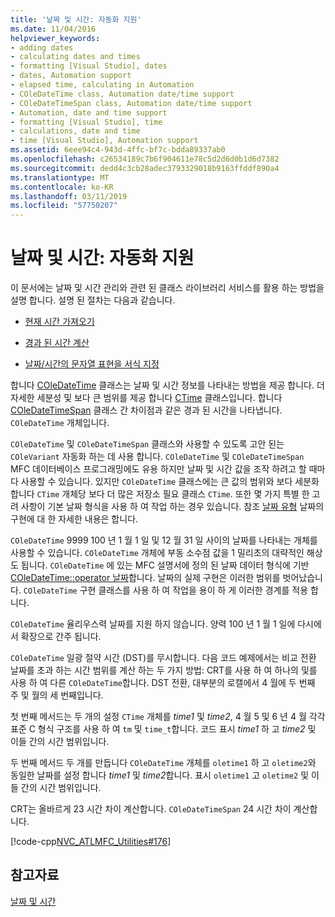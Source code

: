 ```yaml
---
title: '날짜 및 시간: 자동화 지원'
ms.date: 11/04/2016
helpviewer_keywords:
- adding dates
- calculating dates and times
- formatting [Visual Studio], dates
- dates, Automation support
- elapsed time, calculating in Automation
- COleDateTime class, Automation date/time support
- COleDateTimeSpan class, Automation date/time support
- Automation, date and time support
- formatting [Visual Studio], time
- calculations, date and time
- time [Visual Studio], Automation support
ms.assetid: 6eee94c4-943d-4ffc-bf7c-bdda89337ab0
ms.openlocfilehash: c26534189c7b6f904611e78c5d2d6d0b1d6d7382
ms.sourcegitcommit: dedd4c3cb28adec3793329018b9163ffddf890a4
ms.translationtype: MT
ms.contentlocale: ko-KR
ms.lasthandoff: 03/11/2019
ms.locfileid: "57750207"
---
```

# <a name="date-and-time-automation-support"></a>날짜 및 시간: 자동화 지원

이 문서에는 날짜 및 시간 관리와 관련 된 클래스 라이브러리 서비스를 활용 하는 방법을 설명 합니다. 설명 된 절차는 다음과 같습니다.

- [현재 시간 가져오기](../atl-mfc-shared/current-time-automation-classes.md)

- [경과 된 시간 계산](../atl-mfc-shared/elapsed-time-automation-classes.md)

- [날짜/시간의 문자열 표현을 서식 지정](../atl-mfc-shared/formatting-time-automation-classes.md)

합니다 [COleDateTime](../atl-mfc-shared/reference/coledatetime-class.md) 클래스는 날짜 및 시간 정보를 나타내는 방법을 제공 합니다. 더 자세한 세분성 및 보다 큰 범위를 제공 합니다 [CTime](../atl-mfc-shared/reference/ctime-class.md) 클래스입니다. 합니다 [COleDateTimeSpan](../atl-mfc-shared/reference/coledatetimespan-class.md) 클래스 간 차이점과 같은 경과 된 시간을 나타냅니다. `COleDateTime` 개체입니다.

`COleDateTime` 및 `COleDateTimeSpan` 클래스와 사용할 수 있도록 고안 된는 `COleVariant` 자동화 하는 데 사용 합니다. `COleDateTime` 및 `COleDateTimeSpan` MFC 데이터베이스 프로그래밍에도 유용 하지만 날짜 및 시간 값을 조작 하려고 할 때마다 사용할 수 있습니다. 있지만 `COleDateTime` 클래스에는 큰 값의 범위와 보다 세분화 합니다 `CTime` 개체당 보다 더 많은 저장소 필요 클래스 `CTime`. 또한 몇 가지 특별 한 고려 사항이 기본 날짜 형식을 사용 하 여 작업 하는 경우 있습니다. 참조 [날짜 유형](../atl-mfc-shared/date-type.md) 날짜의 구현에 대 한 자세한 내용은 합니다.

`COleDateTime` 9999 100 년 1 월 1 일 및 12 월 31 일 사이의 날짜를 나타내는 개체를 사용할 수 있습니다. `COleDateTime` 개체에 부동 소수점 값을 1 밀리초의 대략적인 해상도 됩니다. `COleDateTime` 에 있는 MFC 설명서에 정의 된 날짜 데이터 형식에 기반 [COleDateTime::operator 날짜](../atl-mfc-shared/reference/coledatetime-class.md#operator_date)합니다. 날짜의 실제 구현은 이러한 범위를 벗어났습니다. `COleDateTime` 구현 클래스를 사용 하 여 작업을 용이 하 게 이러한 경계를 적용 합니다.

`COleDateTime` 율리우스력 날짜를 지원 하지 않습니다. 양력 100 년 1 월 1 일에 다시에서 확장으로 간주 됩니다.

`COleDateTime` 일광 절약 시간 (DST)를 무시합니다. 다음 코드 예제에서는 비교 전환 날짜를 초과 하는 시간 범위를 계산 하는 두 가지 방법: CRT를 사용 하 여 하나의 및를 사용 하 여 다른 `COleDateTime`합니다. DST 전환, 대부분의 로캘에서 4 월에 두 번째 주 및 월의 세 번째입니다.

첫 번째 메서드는 두 개의 설정 `CTime` 개체를 *time1* 및 *time2*, 4 월 5 및 6 년 4 월 각각 표준 C 형식 구조를 사용 하 여 `tm` 및 `time_t`합니다. 코드 표시 *time1* 하 고 *time2* 및 이들 간의 시간 범위입니다.

두 번째 메서드 두 개를 만듭니다 `COleDateTime` 개체를 `oletime1` 하 고 `oletime2`와 동일한 날짜를 설정 합니다 *time1* 및 *time2*합니다. 표시 `oletime1` 고 `oletime2` 및 이들 간의 시간 범위입니다.

CRT는 올바르게 23 시간 차이 계산합니다. `COleDateTimeSpan` 24 시간 차이 계산합니다.

[!code-cpp[NVC_ATLMFC_Utilities#176](../atl-mfc-shared/codesnippet/cpp/date-and-time-automation-support_1.cpp)]

## <a name="see-also"></a>참고자료

[날짜 및 시간](../atl-mfc-shared/date-and-time.md)
